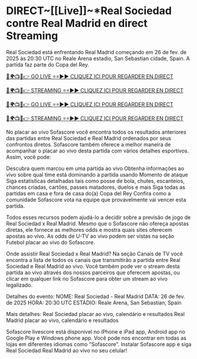# DIRECT~[[Live]]~*Real Sociedad contre Real Madrid en direct Streaming #

Real Sociedad está enfrentando Real Madrid começando em 26 de fev. de 2025 às 20:30 UTC no Reale Arena estadio, San Sebastian cidade, Spain. A partida faz parte do Copa del Rey.

[🔴🌍📺📱👉 GO LIVE ==►► CLIQUEZ ICI POUR REGARDER EN DIRECT](https://t.co/7fLjOkr0CO)

[🔴🌍📺📱👉 STREAMING ==►► CLIQUEZ ICI POUR REGARDER EN DIRECT](https://t.co/7fLjOkr0CO)

[🔴🌍📺📱👉 GO LIVE ==►► CLIQUEZ ICI POUR REGARDER EN DIRECT](https://t.co/7fLjOkr0CO)

[🔴🌍📺📱👉 STREAMING ==►► CLIQUEZ ICI POUR REGARDER EN DIRECT](https://t.co/7fLjOkr0CO)

No placar ao vivo Sofascore você encontra todos os resultados anteriores das partidas entre Real Sociedad e Real Madrid ordenados por seus confrontos diretos. Sofascore também oferece a melhor maneira de acompanhar o placar ao vivo desta partida com vários detalhes esportivos. Assim, você pode:

Descubra quem marcou em uma partida ao vivo
Obtenha informações ao vivo sobre qual time está dominando a partida usando Momento de ataque
Siga estatísticas detalhadas tais como posse de bola, chutes, escanteios, chances criadas, cartões, passes matadores, duelos e mais
Siga todas as partidas em casa e fora de casa do(a) Copa del Rey
Confira como a comunidade Sofascore vota na equipe que provavelmente vai vencer esta partida.

Todos esses recursos podem ajudá-lo a decidir sobre a previsão de jogo de Real Sociedad x Real Madrid. Mesmo que o Sofascore não ofereça apostas diretas, ele fornece as melhores odds e mostra quais sites oferecem apostas ao vivo. As odds de U-TV ao vivo podem ser vistas na seção Futebol placar ao vivo do Sofascore.

Onde assistir Real Sociedad x Real Madrid? Na seção Canais de TV você encontra a lista de todos os canais que transmitirão a partida entre Real Sociedad e Real Madrid ao vivo. Você também pode ver o stream desta partida ao vivo através dos nossos parceiros que oferecem apostas, ou clicar em qualquer link no Sofascore para obter um stream ao vivo legalizado.

Detalhes do evento:
NOME: Real Sociedad - Real Madrid
DATA: 26 de fev. de 2025
HORA: 20:30 UTC
ESTÁDIO: Reale Arena, San Sebastian, Spain

Mais detalhes:
Real Sociedad placar ao vivo, calendário e resultados
Real Madrid placar ao vivo, calendário e resultados

Sofascore livescore está disponível no iPhone e iPad app, Android app no Google Play e Windows phone app. Você pode nos encontrar em todas as lojas em diferentes idiomas como "Sofascore". Instalar Sofascore app e siga Real Sociedad Real Madrid ao vivo no seu celular!
